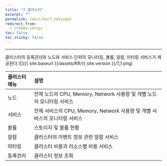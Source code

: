 ```yaml
---
title: "7.클러스터"
excerpt: ""
permalink: /docs/ko/7_notused/
redirect_from:
  - /theme-setup/
toc: false
toc_sticky: false
---
```


---
클러스터의 등록관리와 노드와 서비스 단위의 모니터링, 볼륨, 알람, 미터링 서비스가 제공된다.![]({{ site.baseurl }}/assets/KR/{{ site.version }}/7_1.png)

| 클러스터 메뉴 | 설명                                                        |
| :------ | :-------------------------------------------------------- |
| 노드      | 전체 노드의 CPU, Memory, Network 사용량 및 개별 노드의 모니터링 서비스         |
| 서비스  | 전체 서비스의 CPU, Memory, Network 사용량 및 개별 서비스의 모니터링 서비스 |
| 볼륨      | 스토리지 및 볼륨 현황                                           |
| 알람      | 클러스터의 이벤트 정보 관련 알람 서비스                                    |
| 미터링     | 클러스터 비용과 리소스별 비용 서비스                                      |
| 등록관리    | 클러스터 정보 조회                                         |
